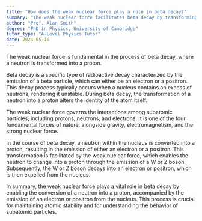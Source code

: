 ```yaml
---
title: "How does the weak nuclear force play a role in beta decay?"
summary: "The weak nuclear force facilitates beta decay by transforming a neutron into a proton. This process is essential in nuclear physics and affects particle interactions."
author: "Prof. Alan Smith"
degree: "PhD in Physics, University of Cambridge"
tutor_type: "A-Level Physics Tutor"
date: 2024-05-16
---
```


The weak nuclear force is fundamental in the process of beta decay, where a neutron is transformed into a proton.

Beta decay is a specific type of radioactive decay characterized by the emission of a beta particle, which can either be an electron or a positron. This decay process typically occurs when a nucleus contains an excess of neutrons, rendering it unstable. During beta decay, the transformation of a neutron into a proton alters the identity of the atom itself.

The weak nuclear force governs the interactions among subatomic particles, including protons, neutrons, and electrons. It is one of the four fundamental forces of nature, alongside gravity, electromagnetism, and the strong nuclear force.

In the course of beta decay, a neutron within the nucleus is converted into a proton, resulting in the emission of either an electron or a positron. This transformation is facilitated by the weak nuclear force, which enables the neutron to change into a proton through the emission of a W or Z boson. Subsequently, the W or Z boson decays into an electron or positron, which is then expelled from the nucleus.

In summary, the weak nuclear force plays a vital role in beta decay by enabling the conversion of a neutron into a proton, accompanied by the emission of an electron or positron from the nucleus. This process is crucial for maintaining atomic stability and for understanding the behavior of subatomic particles.
    